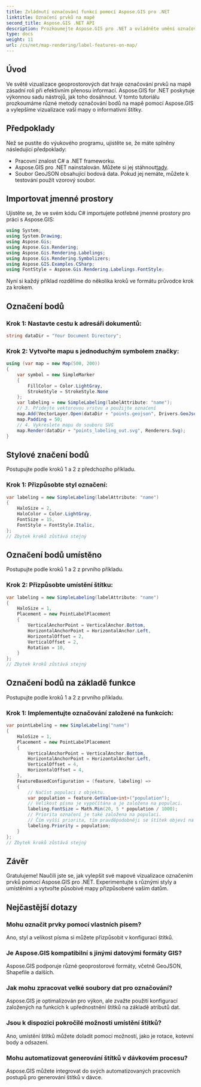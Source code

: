 ```yaml
---
title: Zvládnutí označování funkcí pomocí Aspose.GIS pro .NET
linktitle: Označení prvků na mapě
second_title: Aspose.GIS .NET API
description: Prozkoumejte Aspose.GIS pro .NET a ovládněte umění označování prvků na mapách. Vylepšete své geoprostorové vizualizace bez námahy. #State #GIS
type: docs
weight: 11
url: /cs/net/map-rendering/label-features-on-map/
---
```

## Úvod
Ve světě vizualizace geoprostorových dat hraje označování prvků na mapě zásadní roli při efektivním přenosu informací. Aspose.GIS for .NET poskytuje výkonnou sadu nástrojů, jak toho dosáhnout. V tomto tutoriálu prozkoumáme různé metody označování bodů na mapě pomocí Aspose.GIS a vylepšíme vizualizace vaší mapy o informativní štítky.
## Předpoklady
Než se pustíte do výukového programu, ujistěte se, že máte splněny následující předpoklady:
- Pracovní znalost C# a .NET frameworku.
-  Aspose.GIS pro .NET nainstalován. Můžete si jej stáhnout[tady](https://releases.aspose.com/gis/net/).
- Soubor GeoJSON obsahující bodová data. Pokud jej nemáte, můžete k testování použít vzorový soubor.
## Importovat jmenné prostory
Ujistěte se, že ve svém kódu C# importujete potřebné jmenné prostory pro práci s Aspose.GIS:
```csharp
using System;
using System.Drawing;
using Aspose.Gis;
using Aspose.Gis.Rendering;
using Aspose.Gis.Rendering.Labelings;
using Aspose.Gis.Rendering.Symbolizers;
using Aspose.GIS.Examples.CSharp;
using FontStyle = Aspose.Gis.Rendering.Labelings.FontStyle;
```
Nyní si každý příklad rozdělíme do několika kroků ve formátu průvodce krok za krokem.
##  Označení bodů

### Krok 1: Nastavte cestu k adresáři dokumentů:
```csharp
string dataDir = "Your Document Directory";
```
### Krok 2: Vytvořte mapu s jednoduchým symbolem značky:
```csharp
using (var map = new Map(500, 200))
{
    var symbol = new SimpleMarker
    {
        FillColor = Color.LightGray,
        StrokeStyle = StrokeStyle.None
    };
    var labeling = new SimpleLabeling(labelAttribute: "name");
    // 3. Přidejte vektorovou vrstvu a použijte označení
    map.Add(VectorLayer.Open(dataDir + "points.geojson", Drivers.GeoJson), symbol, labeling);
    map.Padding = 50;
    // 4. Vykreslete mapu do souboru SVG
    map.Render(dataDir + "points_labeling_out.svg", Renderers.Svg);
}
```
## Stylové značení bodů

Postupujte podle kroků 1 a 2 z předchozího příkladu.

### Krok 1: Přizpůsobte styl označení:
```csharp
var labeling = new SimpleLabeling(labelAttribute: "name")
{
    HaloSize = 2,
    HaloColor = Color.LightGray,
    FontSize = 15,
    FontStyle = FontStyle.Italic,
};
// Zbytek kroků zůstává stejný
```
## Označení bodů umístěno

Postupujte podle kroků 1 a 2 z prvního příkladu.
### Krok 2: Přizpůsobte umístění štítku:
```csharp
var labeling = new SimpleLabeling(labelAttribute: "name")
{
    HaloSize = 1,
    Placement = new PointLabelPlacement
    {
        VerticalAnchorPoint = VerticalAnchor.Bottom,
        HorizontalAnchorPoint = HorizontalAnchor.Left,
        HorizontalOffset = 2,
        VerticalOffset = 2,
        Rotation = 10,
    }
};
// Zbytek kroků zůstává stejný
```
## Označení bodů na základě funkce

Postupujte podle kroků 1 a 2 z prvního příkladu.

### Krok 1: Implementujte označování založené na funkcích:
```csharp
var pointLabeling = new SimpleLabeling("name")
{
    HaloSize = 1,
    Placement = new PointLabelPlacement
    {
        VerticalAnchorPoint = VerticalAnchor.Bottom,
        HorizontalAnchorPoint = HorizontalAnchor.Left,
        VerticalOffset = 4,
        HorizontalOffset = 4,
    },
    FeatureBasedConfiguration = (feature, labeling) =>
    {
        // Načíst populaci z objektu.
        var population = feature.GetValue<int>("population");
        // Velikost písma je vypočítána a je založena na populaci.
        labeling.FontSize = Math.Min(20, 5 * population / 1000);
        // Priorita označení je také založena na populaci.
        // Čím vyšší priorita, tím pravděpodobněji se štítek objeví na výstupním obrázku.
        labeling.Priority = population;
    }
};
// Zbytek kroků zůstává stejný
```
## Závěr
Gratulujeme! Naučili jste se, jak vylepšit své mapové vizualizace označením prvků pomocí Aspose.GIS pro .NET. Experimentujte s různými styly a umístěními a vytvořte působivé mapy přizpůsobené vašim datům.
## Nejčastější dotazy
### Mohu označit prvky pomocí vlastních písem?
Ano, styl a velikost písma si můžete přizpůsobit v konfiguraci štítků.
### Je Aspose.GIS kompatibilní s jinými datovými formáty GIS?
Aspose.GIS podporuje různé geoprostorové formáty, včetně GeoJSON, Shapefile a dalších.
### Jak mohu zpracovat velké soubory dat pro označování?
Aspose.GIS je optimalizován pro výkon, ale zvažte použití konfigurací založených na funkcích k upřednostnění štítků na základě atributů dat.
### Jsou k dispozici pokročilé možnosti umístění štítků?
Ano, umístění štítků můžete doladit pomocí možností, jako je rotace, kotevní body a odsazení.
### Mohu automatizovat generování štítků v dávkovém procesu?
Aspose.GIS můžete integrovat do svých automatizovaných pracovních postupů pro generování štítků v dávce.